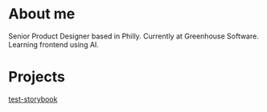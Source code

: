 # About me
Senior Product Designer based in Philly. 
Currently at Greenhouse Software.
Learning frontend using AI.

# Projects
[test-storybook](https://karlyitianli.github.io/test-storybook/?path=/docs/foundations-colors--docs)
